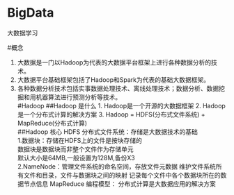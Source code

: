 # BigData
大数据学习

#概念   

1. 大数据是一门以Hadoop为代表的大数据平台框架上进行各种数据分析的技术。<br/>
2. 大数据平台基础框架包括了Hadoop和Spark为代表的基础大数据框架。<br/>
3. 各种数据分析技术包括实事数据处理技术、离线处理技术；数据分析、数据挖掘和用机器算法进行预测分析等技术。<br/>
#Hadoop
	##Hadoop 是什么
		1. Hadoop是一个开源的大数据框架
		2. Hadoop是一个分布式计算的解决方案
		3. Hadoop = HDFS(分布式文件系统) + MapReduce(分布式计算) <br/>
	##Hadoop 核心
		HDFS 分布式文件系统：存储是大数据技术的基础<br/>
			1.数据块：存储在HDFS上的文件是按块存储的<br/>
					  数据块是数据块而非整个文件作为存储单元<br/>
					  默认大小是64MB,一般设置为128M,备份X3<br/>
			2.NameNode：管理文件系统的命名空间，存放文件元数据
						维护文件系统所有文件和目录，文件与数据块之间的映射
						记录每个文件中各个数据块所在的数据节点信息
		MapReduce 编程模型： 分布式计算是大数据应用的解决方案
